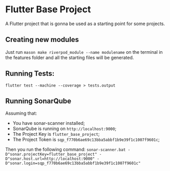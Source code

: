 # Flutter Base Project

A Flutter project that is gonna be used as a starting point for some projects.

## Creating new modules
Just run `mason make riverpod_module --name modulename` on the terminal in the features folder and all the starting files will be generated.

## Running Tests:
`flutter test --machine --coverage > tests.output`

## Running SonarQube
Assuming that: 
- You have sonar-scanner installed;
- SonarQube is running on `http://localhost:9000`;
- The Project Key is `flutter_base_project`;
- The Project Token is `sqp_f770b6ae69c13bba5abbf1b9e39f1c1007f9601c`;

Then you run the following command:
`sonar-scanner.bat -D"sonar.projectKey=flutter_base_project" -D"sonar.host.url=http://localhost:9000" -D"sonar.login=sqp_f770b6ae69c13bba5abbf1b9e39f1c1007f9601c"`
